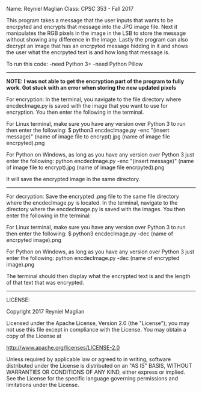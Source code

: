 Name: Reyniel Maglian
Class: CPSC 353 - Fall 2017

This program takes a message that the user inputs that wants to be encrpyted and encrypts that message into the JPG image file. Next it manipulates the RGB pixels in the image in the LSB to store the message without showing any difference in the image. Lastly the program can also decrypt an image that has an encrpyted message hidding in it and shows the user what the encrpyted text is and how long that message is. 

To run this code:
-need Python 3+
-need Python Pillow

-----------------------------------------------------------------------------------------
****NOTE: I was not able to get the encryption part of the program to fully work. Got stuck with an error when storing the new updated pixels****

For encryption: 
In the terminal, you navigate to the file directory where encdecImage.py is saved with the image that you want to use for encryption. You then enter the following in the terminal.

For Linux terminal, make sure you have any version over Python 3 to run then enter the following:
$ python3 encdecImage.py -enc "(insert message)" (name of image file to encrypt).jpg (name of image file encrpyted).png 

For Python on Windows, as long as you have any version over Python 3 just enter the following:
python encdecImage.py -enc "(insert message)" (name of image file to encrypt).jpg (name of image file encrpyted).png

It will save the encrypted image in the same directory. 

-----------------------------------------------------------------------------------------

For decryption:
Save the encrypted .png file to the same file directory where the encdecImage.py is located.
In the terminal, navigate to the directory where the encdecImage.py is saved with the images. You then enter the following in the terminal:

For Linux terminal, make sure you have any version over Python 3 to run then enter the following:
$ python3 encdecImage.py -dec (name of encrpyted image).png

For Python on Windows, as long as you have any version over Python 3 just enter the following:
python encdecImage.py -dec (name of encrypted image).png

The terminal should then display what the encrypted text is and the length of that text that was encrypted.

-----------------------------------------------------------------------------------------

LICENSE:

Copyright 2017 Reyniel Maglian

Licensed under the Apache License, Version 2.0 (the "License"); you may not use this file except in compliance with the License. You may obtain a copy of the License at

http://www.apache.org/licenses/LICENSE-2.0

Unless required by applicable law or agreed to in writing, software distributed under the License is distributed on an "AS IS" BASIS, WITHOUT WARRANTIES OR CONDITIONS OF ANY KIND, either express or implied. See the License for the specific language governing permissions and limitations under the License.
